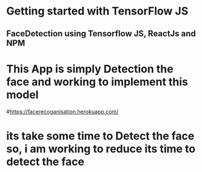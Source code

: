 # Getting started with TensorFlow JS 
## FaceDetection using Tensorflow JS, ReactJs and NPM
# This App is simply Detection the face and working to implement this model
#https://facerecoganisation.herokuapp.com/
# its take some time to Detect the face so, i am working to reduce its time to detect the face
